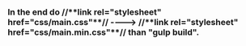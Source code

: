 <h3> In the end do //**link rel="stylesheet" href="css/main.css"**// ----> //**link rel="stylesheet" href="css/main.min.css"**// than "gulp build". </h3>
